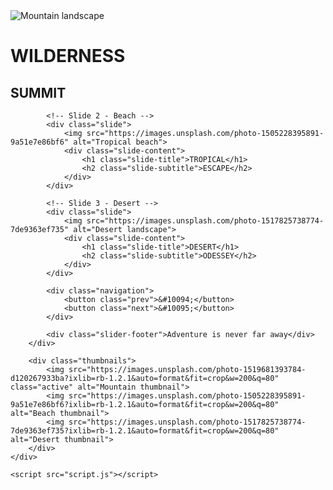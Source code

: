 <!DOCTYPE html>
<html lang="en">
<head>
    <meta charset="UTF-8">
    <meta name="viewport" content="width=device-width, initial-scale=1.0">
    <title>Adventure Slider</title>
    <link rel="stylesheet" href="styles.css">
</head>
<body>
    <div class="slider-container">
        <div class="slider">
            <!-- Slide 1 - Mountain -->
            <div class="slide active">
                <img src="https://images.unsplash.com/photo-1519681393784-d120267933ba" alt="Mountain landscape">
                <div class="slide-content">
                    <h1 class="slide-title">WILDERNESS</h1>
                    <h2 class="slide-subtitle">SUMMIT</h2>
                </div>
            </div>
            
            <!-- Slide 2 - Beach -->
            <div class="slide">
                <img src="https://images.unsplash.com/photo-1505228395891-9a51e7e86bf6" alt="Tropical beach">
                <div class="slide-content">
                    <h1 class="slide-title">TROPICAL</h1>
                    <h2 class="slide-subtitle">ESCAPE</h2>
                </div>
            </div>
            
            <!-- Slide 3 - Desert -->
            <div class="slide">
                <img src="https://images.unsplash.com/photo-1517825738774-7de9363ef735" alt="Desert landscape">
                <div class="slide-content">
                    <h1 class="slide-title">DESERT</h1>
                    <h2 class="slide-subtitle">ODESSEY</h2>
                </div>
            </div>
            
            <div class="navigation">
                <button class="prev">&#10094;</button>
                <button class="next">&#10095;</button>
            </div>
            
            <div class="slider-footer">Adventure is never far away</div>
        </div>
        
        <div class="thumbnails">
            <img src="https://images.unsplash.com/photo-1519681393784-d120267933ba?ixlib=rb-1.2.1&auto=format&fit=crop&w=200&q=80" class="active" alt="Mountain thumbnail">
            <img src="https://images.unsplash.com/photo-1505228395891-9a51e7e86bf6?ixlib=rb-1.2.1&auto=format&fit=crop&w=200&q=80" alt="Beach thumbnail">
            <img src="https://images.unsplash.com/photo-1517825738774-7de9363ef735?ixlib=rb-1.2.1&auto=format&fit=crop&w=200&q=80" alt="Desert thumbnail">
        </div>
    </div>
    
    <script src="script.js"></script>
</body>
</html>
